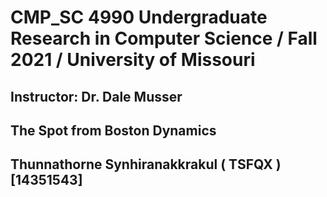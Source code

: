 # CMP_SC 4990 Undergraduate Research in Computer Science / Fall 2021 / University of Missouri
## Instructor: Dr. Dale Musser
## The Spot from Boston Dynamics 
## Thunnathorne Synhiranakkrakul ( TSFQX ) [14351543]